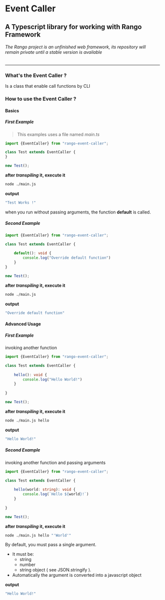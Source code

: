 # Event Caller

## A Typescript library for working with Rango Framework

###### The Rango project is an unfinished web framework, its repository will remain private until a stable version is available

---

### What's the Event Caller ?

Is a class that enable call functions by CLI

### How  to use the Event Caller ?

#### Basics

##### First Example

> This examples uses a file named *main.ts*

```typescript
import {EventCaller} from "rango-event-caller";

class Test extends EventCaller {
}

new Test();
```

**after *transpiling* it, execute it**

```bash
node ./main.js
```

**output**

```bash
"Test Works !"
```

when you run without passing arguments, the function **default** is called.



##### Second Example

```typescript
import {EventCaller} from "rango-event-caller";

class Test extends EventCaller {
    
    default(): void {
        console.log("Override default function")
    }
}

new Test();
```

**after *transpiling* it, execute it**

```bash
node ./main.js
```

**output**

```bash
"Override default function"
```



#### Advanced Usage

##### First Example

invoking another function

```typescript
import {EventCaller} from "rango-event-caller";

class Test extends EventCaller {
    
    hello(): void {
        console.log("Hello World!")
    }
    
}

new Test();
```

**after *transpiling* it, execute it**

```bash
node ./main.js hello
```

**output**

```bash
"Hello World!"
```

##### Second Example

invoking another function and passing arguments

```typescript
import {EventCaller} from "rango-event-caller";

class Test extends EventCaller {
    
    hello(world: string): void {
        console.log(`Hello ${world}!`)
    }
    
}

new Test();
```

**after *transpiling* it, execute it**

```bash
node ./main.js hello "'World'"
```

By default, you must pass a single argument.

- It must be:
    -  string
    - number
    - string object ( see JSON.stringify ).
- Automatically the argument is converted into a javascript object

**output**

```bash
"Hello World!"
```

